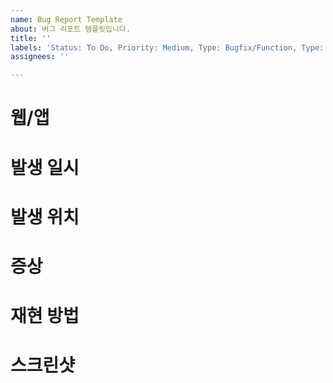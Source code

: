 ```yaml
---
name: Bug Report Template
about: 버그 리포트 템플릿입니다.
title: ''
labels: 'Status: To Do, Priority: Medium, Type: Bugfix/Function, Type: Bugfix/UI'
assignees: ''

---
```


# 웹/앱

# 발생 일시

# 발생 위치

# 증상

# 재현 방법

# 스크린샷

